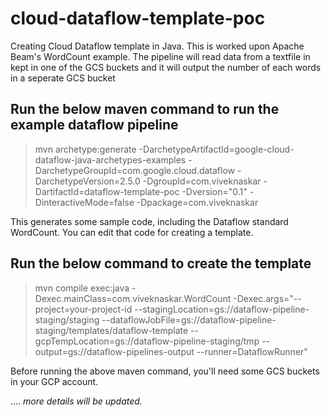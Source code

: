# cloud-dataflow-template-poc

Creating Cloud Dataflow template in Java. This is worked upon Apache Beam's WordCount example. The pipeline will read data from a textfile in kept in one of the GCS buckets and it will output the number of each words in a seperate GCS bucket 

## Run the below maven command to run the example dataflow pipeline

> mvn archetype:generate -DarchetypeArtifactId=google-cloud-dataflow-java-archetypes-examples -DarchetypeGroupId=com.google.cloud.dataflow -DarchetypeVersion=2.5.0 
>    -DgroupId=com.viveknaskar -DartifactId=dataflow-template-poc -Dversion="0.1" -DinteractiveMode=false -Dpackage=com.viveknaskar
    
 This generates some sample code, including the Dataflow standard WordCount. You can edit that code for creating a template.
 
 ## Run the below command to create the template
 
 > mvn compile exec:java -Dexec.mainClass=com.viveknaskar.WordCount -Dexec.args="--project=your-project-id --stagingLocation=gs://dataflow-pipeline-staging/staging 
 >   --dataflowJobFile=gs://dataflow-pipeline-staging/templates/dataflow-template --gcpTempLocation=gs://dataflow-pipeline-staging/tmp --output=gs://dataflow-pipelines-output 
 >   --runner=DataflowRunner"
    
  
  Before running the above maven command, you'll need some GCS buckets in your GCP account.
  
  .... *more details will be updated.*

